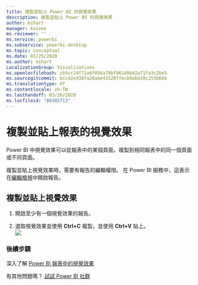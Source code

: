 ```yaml
---
title: 複製並貼上 Power BI 的視覺效果
description: 複製並貼上 Power BI 的視覺效果
author: mihart
manager: kvivek
ms.reviewer: ''
ms.service: powerbi
ms.subservice: powerbi-desktop
ms.topic: conceptual
ms.date: 03/25/2020
ms.author: mihart
LocalizationGroup: Visualizations
ms.openlocfilehash: cb5cc24f71a6f056a78bf961d0b02a71fa3c2be5
ms.sourcegitcommit: bcc42e938fa28abe433287fecb9abb28c253b6bb
ms.translationtype: HT
ms.contentlocale: zh-TW
ms.lasthandoff: 03/26/2020
ms.locfileid: "80302713"
---
```

# <a name="copy-and-paste-a-visualization-in-a-report"></a>複製並貼上報表的視覺效果

Power BI 中視覺效果可以從報表中的某個頁面，複製到相同報表中的同一個頁面或不同頁面。 

複製並貼上視覺效果時，需要有報告的編輯權限。 在 Power BI 服務中，這表示在[編輯檢視](../consumer/end-user-reading-view.md)中開啟報告。

## <a name="copy-and-paste-a-visual"></a>複製並貼上視覺效果

1. 開啟至少有一個視覺效果的報告。  

2. 選取視覺效果並使用 **Ctrl+C** 複製，並使用 **Ctrl+V** 貼上。  
   ![](media/power-bi-visualization-copy-paste/copypasteviznew.gif)

### <a name="next-steps"></a>後續步驟
深入了解 [Power BI 報表中的視覺效果](power-bi-report-visualizations.md)

有其他問題嗎？ [試試 Power BI 社群](http://community.powerbi.com/)

